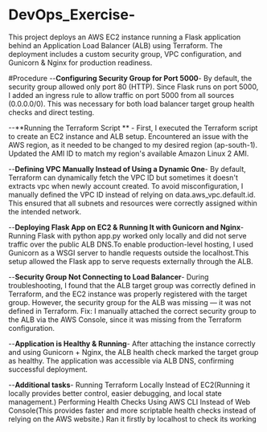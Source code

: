 # DevOps_Exercise-
This project deploys an AWS EC2 instance running a Flask application behind an Application Load Balancer (ALB) using Terraform. The deployment includes a custom security group, VPC configuration, and Gunicorn & Nginx for production readiness.

#Procedure
--**Configuring Security Group for Port 5000**-
By default, the security group allowed only port 80 (HTTP).
    Since Flask runs on port 5000, I added an ingress rule to allow traffic on port 5000 from all sources (0.0.0.0/0).
    This was necessary for both load balancer target group health checks and direct testing.

--**Running the Terraform Script ** -
First, I executed the Terraform script to create an EC2 instance and ALB setup.
    Encountered an issue with the AWS region, as it needed to be changed to my desired region (ap-south-1).
    Updated the AMI ID to match my region's available Amazon Linux 2 AMI.
    
--**Defining VPC Manually Instead of Using a Dynamic One**-
By default, Terraform can dynamically fetch the VPC ID but sometimes it doesn't extracts vpc when newly account created.
    To avoid misconfiguration, I manually defined the VPC ID instead of relying on data.aws_vpc.default.id.
    This ensured that all subnets and resources were correctly assigned within the intended network.

--**Deploying Flask App on EC2 & Running It with Gunicorn and Nginx**-
Running Flask with python app.py worked only locally and did not serve traffic over the           public ALB DNS.To enable production-level hosting, I used Gunicorn as a WSGI server to handle requests outside the localhost.This setup allowed the Flask app       to serve requests externally through the ALB.
    
--**Security Group Not Connecting to Load Balancer**-
During troubleshooting, I found that the ALB target group was correctly defined in Terraform, and the EC2 instance was properly registered with the target group. However, the security group for the ALB was missing — it was not defined in Terraform.
Fix: I manually attached the correct security group to the ALB via the AWS Console, since it was missing from the Terraform configuration.

--**Application is Healthy & Running**-
After attaching the instance correctly and using Gunicorn + Nginx, the ALB health check marked the target group as healthy.
    The application was accessible via ALB DNS, confirming successful deployment.

--**Additional tasks**-
Running Terraform Locally Instead of EC2(Running it locally provides better control, easier debugging, and local state management.)
    Performing Health Checks Using AWS CLI Instead of Web Console(This provides faster and more scriptable health checks instead of relying on the AWS website.)
    Ran it firstly by localhost to check its working 
    
  
